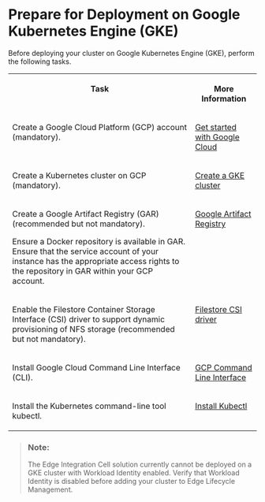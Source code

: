 <!-- loio24a1e564506d4365a8ab64be2835628d -->

# Prepare for Deployment on Google Kubernetes Engine \(GKE\)

Before deploying your cluster on Google Kubernetes Engine \(GKE\), perform the following tasks.


<table>
<tr>
<th valign="top">

Task

</th>
<th valign="top">

More Information

</th>
</tr>
<tr>
<td valign="top">

Create a Google Cloud Platform \(GCP\) account \(mandatory\).

</td>
<td valign="top">

[Get started with Google Cloud](https://cloud.google.com/docs/get-started)

</td>
</tr>
<tr>
<td valign="top">

Create a Kubernetes cluster on GCP \(mandatory\).

</td>
<td valign="top">

[Create a GKE cluster](https://cloud.google.com/kubernetes-engine/docs/quickstarts/create-cluster)

</td>
</tr>
<tr>
<td valign="top">

Create a Google Artifact Registry \(GAR\) \(recommended but not mandatory\).

Ensure a Docker repository is available in GAR. Ensure that the service account of your instance has the appropriate access rights to the repository in GAR within your GCP account.

</td>
<td valign="top">

[Google Artifact Registry](https://cloud.google.com/artifact-registry/docs)

</td>
</tr>
<tr>
<td valign="top">

Enable the Filestore Container Storage Interface \(CSI\) driver to support dynamic provisioning of NFS storage \(recommended but not mandatory\).

</td>
<td valign="top">

[Filestore CSI driver](https://cloud.google.com/kubernetes-engine/docs/how-to/persistent-volumes/filestore-csi-driver)

</td>
</tr>
<tr>
<td valign="top">

Install Google Cloud Command Line Interface \(CLI\).

</td>
<td valign="top">

[GCP Command Line Interface](https://cloud.google.com/sdk/docs/install)

</td>
</tr>
<tr>
<td valign="top">

Install the Kubernetes command-line tool kubectl.

</td>
<td valign="top">

[Install Kubectl](https://cloud.google.com/kubernetes-engine/docs/how-to/cluster-access-for-kubectl)

</td>
</tr>
</table>

> ### Note:  
> The Edge Integration Cell solution currently cannot be deployed on a GKE cluster with Workload Identity enabled. Verify that Workload Identity is disabled before adding your cluster to Edge Lifecycle Management.

